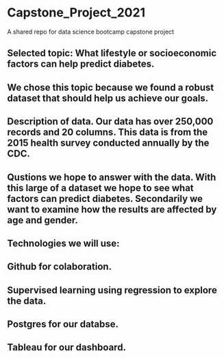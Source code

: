 # Capstone_Project_2021
A shared repo for data science bootcamp capstone project
## Selected topic: What lifestyle or socioeconomic factors can help predict diabetes.
## We chose this topic because we found a robust dataset that should help us achieve our goals.
## Description of data. Our data has over 250,000 records and 20 columns. This data is from the 2015 health survey conducted annually by the CDC. 
## Qustions we hope to answer with the data. With this large of a dataset we hope to see what factors can predict diabetes. Secondarily we want to examine how the results are affected by age and gender.
## Technologies we will use:
## Github for colaboration.
## Supervised learning using regression to explore the data.
## Postgres for our databse.
## Tableau for our dashboard.
